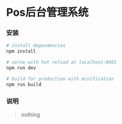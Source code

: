 # Pos后台管理系统

### 安装

``` bash
# install dependencies
npm install

# serve with hot reload at localhost:8081
npm run dev

# build for production with minification
npm run build

```

### 说明

> nothing
